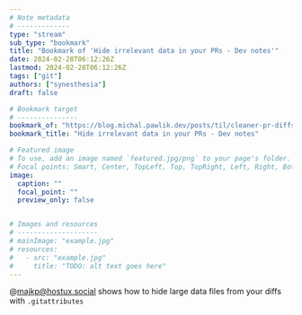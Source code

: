 ```yaml
---
# Note metadata
# -------------
type: "stream"
sub_type: "bookmark"
title: "Bookmark of 'Hide irrelevant data in your PRs - Dev notes'"
date: 2024-02-28T06:12:26Z
lastmod: 2024-02-28T06:12:26Z
tags: ["git"]
authors: ["synesthesia"]
draft: false

# Bookmark target
# ---------------
bookmark_of: "https://blog.michal.pawlik.dev/posts/til/cleaner-pr-diffs/"
bookmark_title: "Hide irrelevant data in your PRs - Dev notes"

# Featured image
# To use, add an image named `featured.jpg/png` to your page's folder.
# Focal points: Smart, Center, TopLeft, Top, TopRight, Left, Right, BottomLeft, Bottom, BottomRight.
image:
  caption: ""
  focal_point: ""
  preview_only: false


# Images and resources
# --------------------
# mainImage: "example.jpg"
# resources:
#   - src: "example.jpg"
#     title: "TODO: alt text goes here"
---
```

@majkp@hostux.social shows how to hide large data files from your diffs with `.gitattributes`
